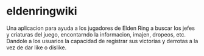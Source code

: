 # eldenringwiki

Una aplicacion para ayuda a los jugadores de Elden Ring a buscar los jefes y criaturas del juego, encontarndo la informacion, imajen, dropeos, etc. Dandole a los usuarios la capacidad de registrar sus victorias y derrotas a la vez de dar like o dislike.

